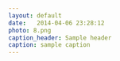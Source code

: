 ```yaml
---
layout: default
date:   2014-04-06 23:28:12
photo: 8.png
caption_header: Sample header
caption: sample caption
---
```

